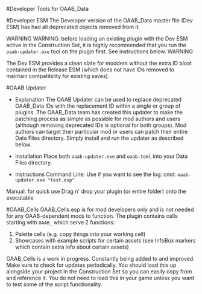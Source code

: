 #Developer Tools
for OAAB_Data


#Developer ESM
The Developer version of the OAAB_Data master file (Dev ESM) has had all deprecated objects removed from it.

WARNING
WARNING: before loading an existing plugin with the Dev ESM active in the Construction Set, it is highly recommended that you run the `oaab-updater.exe` tool on the plugin first. See instructions below.
WARNING

The Dev ESM provides a clean slate for modders without the extra ID bloat contained in the Release ESM (which does not have IDs removed to maintain compatibility for existing saves).


#OAAB Updater

- Explanation
The OAAB Updater can be used to replace deprecated OAAB_Data IDs with the replacement ID within a single or group of plugins.
The OAAB_Data team has created this updater to make the patching process as simple as possible for mod authors and users (although removing deprecated IDs is optional for both groups).
Mod authors can target their particular mod or users can patch their entire Data Files directory.
Simply install and run the updater as described below. 

- Installation
Place both `oaab-updater.exe` and `oaab.toml` into your Data Files directory.

- Instructions
Command Line: Use if you want to see the log:
	cmd: `oaab-updater.exe "test.esp"`

Manual: for quick use
	Drag n' drop your plugin (or entire folder) onto the executable


#OAAB_Cells
OAAB_Cells.esp is for mod developers only and is not needed for any OAAB-dependent mods to function.
The plugin contains cells starting with `OAAB_` which serve 2 functions:

1. Palette cells (e.g. copy things into your working cell)
2. Showcases with example scripts for certain assets (see InfoBox markers which contain extra info about certain assets)

OAAB_Cells is a work in progress. Constantly being added to and improved. Make sure to check for updates periodically.
You should load this up alongside your project in the Construction Set so you can easily copy from and reference it.
You do not need to load this in your game unless you want to test some of the script functionality.